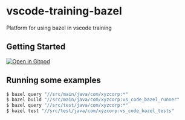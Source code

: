 # vscode-training-bazel
Platform for using bazel in vscode training

## Getting Started

[![Open in Gitpod](https://gitpod.io/button/open-in-gitpod.svg)](https://gitpod.io/github.com/dhinojosa/vscode-training-bazel)

## Running some examples

```sh
$ bazel query "//src/main/java/com/xyzcorp:*"
$ bazel build "//src/main/java/com/xyzcorp:vs_code_bazel_runner"
$ bazel query "//src/test/java/com/xyzcorp:*"
$ bazel test "//src/test/java/com/xyzcorp:vs_code_bazel_tests"
```